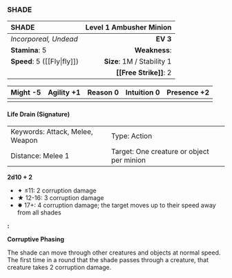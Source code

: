 ### SHADE

| SHADE                       | **Level 1 Ambusher Minion** |
| :-------------------------- | --------------------------: |
| *Incorporeal, Undead*       |                    **EV 3** |
| **Stamina**: 5              |               **Weakness**: |
| **Speed**: 5 ([[Fly\|fly]]) |  **Size**: 1M / Stability 1 |
|                             |      **[[Free Strike]]**: 2 |

| **Might** -5 | **Agility** +1 | **Reason** 0 | **Intuition** 0 | **Presence** +2 |
| ------------ | -------------- | ------------ | --------------- | --------------- |
|              |                |              |                 |                 |

#### Life Drain (Signature)

|                                 |                                           |
| :------------------------------ | :---------------------------------------- |
| Keywords: Attack, Melee, Weapon | Type: Action                              |
| Distance: Melee 1               | Target: One creature or object per minion |

**2d10 + 2**

- ✦ ≤11: 2 corruption damage
- ★ 12-16: 3 corruption damage
- ✸ 17+: 4 corruption damage; the target moves up to their speed away from all shades

**:**

**Corruptive Phasing**

The shade can move through other creatures and objects at normal speed. The first time in a round that the shade passes through a creature, that creature takes 2 corruption damage.
